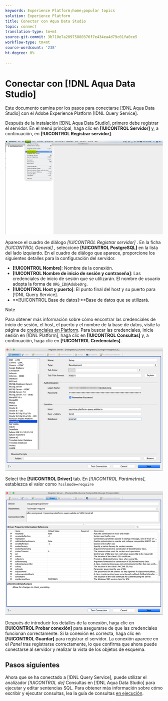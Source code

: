 ```yaml
---
keywords: Experience Platform;home;popular topics
solution: Experience Platform
title: Conectar con Aqua Data Studio
topic: connect
translation-type: tm+mt
source-git-commit: 3b710e7a20975880376f7e434ea4d79c01fa0ce5
workflow-type: tm+mt
source-wordcount: '238'
ht-degree: 0%

---
```



# Conectar con [!DNL Aqua Data Studio]

Este documento camina por los pasos para conectarse [!DNL Aqua Data Studio] con el Adobe Experience Platform [!DNL Query Service].

Después de la instalación [!DNL Aqua Data Studio], primero debe registrar el servidor. En el menú principal, haga clic en **[!UICONTROL Servidor]** y, a continuación, en **[!UICONTROL Registrar servidor]**.

![](../images/clients/aqua-data-studio/register-server.png)

Aparece el cuadro de diálogo *[!UICONTROL Registrar servidor]* . En la ficha *[!UICONTROL General]* , seleccione **[!UICONTROL PostgreSQL]** en la lista del lado izquierdo. En el cuadro de diálogo que aparece, proporcione los siguientes detalles para la configuración del servidor.

- **[!UICONTROL Nombre]**: Nombre de la conexión.
- **[!UICONTROL Nombre de inicio de sesión y contraseña]**: Las credenciales de inicio de sesión que se utilizarán. El nombre de usuario adopta la forma de `ORG_ID@AdobeOrg`.
- **[!UICONTROL Host y puerto]**: El punto final del host y su puerto para [!DNL Query Service].
- **[!UICONTROL Base de datos]:**Base de datos que se utilizará.

>[!NOTE]
>
>Para obtener más información sobre cómo encontrar las credenciales de inicio de sesión, el host, el puerto y el nombre de la base de datos, visite la página de [credenciales en Platform](https://platform.adobe.com/query/configuration). Para buscar las credenciales, inicie sesión en [!DNL Platform], haga clic en **[!UICONTROL Consultas]** y, a continuación, haga clic en **[!UICONTROL Credenciales]**.

![](../images/clients/aqua-data-studio/register-server-general-tab.png)

Select the **[!UICONTROL Driver]** tab. En *[!UICONTROL Parámetros]*, establezca el valor como `?sslmode=require`

![](../images/clients/aqua-data-studio/register-server-driver-tab.png)

Después de introducir los detalles de la conexión, haga clic en **[!UICONTROL Probar conexión]** para asegurarse de que las credenciales funcionan correctamente. Si la conexión es correcta, haga clic en **[!UICONTROL Guardar]** para registrar el servidor. La conexión aparece en el *Panel* tras registrarse correctamente, lo que confirma que ahora puede conectarse al servidor y realizar la vista de los objetos de esquema.

## Pasos siguientes

Ahora que se ha conectado a [!DNL Query Service], puede utilizar el analizador *[!UICONTROL de]* Consultas en [!DNL Aqua Data Studio] para ejecutar y editar sentencias SQL. Para obtener más información sobre cómo escribir y ejecutar consultas, lea la guía de consultas [en ejecución](../creating-queries/creating-queries.md).